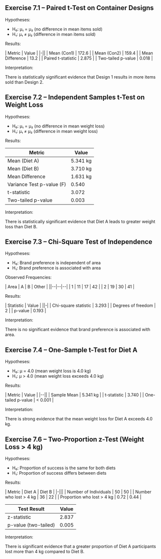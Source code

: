 ## Exercise 7.1 – Paired t-Test on Container Designs

Hypotheses:

- H₀: μ₁ = μ₂ (no difference in mean items sold)
- H₁: μ₁ ≠ μ₂ (difference in mean items sold)

Results:

| Metric                     | Value      |
|-||
| Mean (Con1)                | 172.6      |
| Mean (Con2)                | 159.4      |
| Mean Difference            | 13.2       |
| Paired t-statistic         | 2.875      |
| Two-tailed p-value         | 0.018      |

Interpretation:

There is statistically significant evidence that Design 1 results in more items sold than Design 2.



## Exercise 7.2 – Independent Samples t-Test on Weight Loss

Hypotheses:

- H₀: μ₁ = μ₂ (no difference in mean weight loss)
- H₁: μ₁ ≠ μ₂ (difference in mean weight loss)

Results:

| Metric                     | Value        |
|-|--|
| Mean (Diet A)              | 5.341 kg     |
| Mean (Diet B)              | 3.710 kg     |
| Mean Difference            | 1.631 kg     |
| Variance Test p-value (F)  | 0.540        |
| t-statistic                | 3.072        |
| Two-tailed p-value         | 0.003        |

Interpretation:

There is statistically significant evidence that Diet A leads to greater weight loss than Diet B.



## Exercise 7.3 – Chi-Square Test of Independence

Hypotheses:

- H₀: Brand preference is independent of area
- H₁: Brand preference is associated with area

Observed Frequencies:

| Area | A   | B   | Other |
||--|--|--|
| 1    | 11  | 17  | 42     |
| 2    | 19  | 30  | 41     |

Results:

| Statistic              | Value    |
||-|
| Chi-square statistic   | 3.293    |
| Degrees of freedom     | 2        |
| p-value                | 0.193    |

Interpretation:

There is no significant evidence that brand preference is associated with area.



## Exercise 7.4 – One-Sample t-Test for Diet A

Hypotheses:

- H₀: μ = 4.0 (mean weight loss is 4.0 kg)
- H₁: μ > 4.0 (mean weight loss exceeds 4.0 kg)

Results:

| Metric                  | Value      |
|--||
| Sample Mean              | 5.341 kg   |
| t-statistic              | 3.740      |
| One-tailed p-value       | < 0.001    |

Interpretation:

There is strong evidence that the mean weight loss for Diet A exceeds 4.0 kg.



## Exercise 7.6 – Two-Proportion z-Test (Weight Loss > 4 kg)

Hypotheses:

- H₀: Proportion of success is the same for both diets
- H₁: Proportion of success differs between diets

Results:

| Metric                                 | Diet A     | Diet B     |
|-|||
| Number of Individuals                  | 50         | 50         |
| Number who lost > 4 kg                 | 36         | 22         |
| Proportion who lost > 4 kg             | 0.72       | 0.44       |

| Test Result              | Value    |
|--|-|
| z-statistic              | 2.837    |
| p-value (two-tailed)     | 0.005    |

Interpretation:

There is significant evidence that a greater proportion of Diet A participants lost more than 4 kg compared to Diet B.

